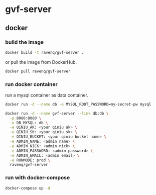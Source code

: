 # gvf-server

## docker

### build the image

```sh
docker build -t ravenq/gvf-server .
```

or pull the image from DockerHub.

```sh
docker pull ravenq/gvf-server
```

### run docker container

run a mysql container as data container.

```sh
docker run -d --name db -e MYSQL_ROOT_PASSWORD=my-secret-pw mysql
```

```sh
docker run -d --name gvf-server --link db:db \
  -p 8080:8080 \
  -e DB_MYSQL: db \
  -e QINIU_AK: <your qiniu ak> \
  -e QINIU_SK: <your qiniu sk> \
  -e QINIU_BUCKET: <your qiniu bucket name> \
  -e ADMIN_NAME: <admin name> \
  -e ADMIN_NICK: <admin nick> \
  -e ADMIN_PASSWORD: <admin password> \
  -e ADMIN_EMAIL: <admin email> \
  -e RUNMODE: prod \
  ravenq/gvf-server
```

### run with docker-compose

```sh
docker-compose up -d
```